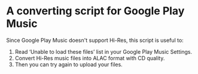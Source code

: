 # A converting script for Google Play Music
Since Google Play Music doesn't support Hi-Res, this script is useful to:

1. Read ‘Unable to load these files’ list in your Google Play Music Settings.
2. Convert Hi-Res music files into ALAC format with CD quality.
3. Then you can try again to upload your files.
